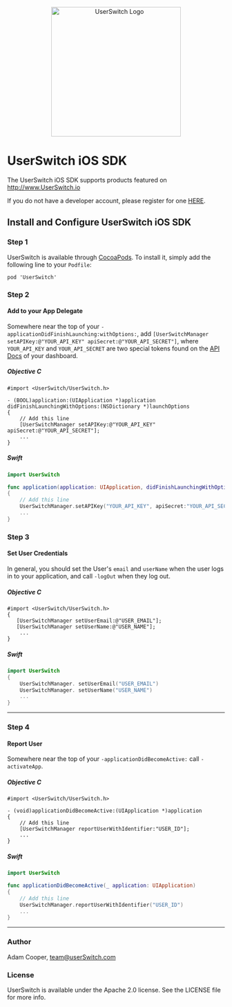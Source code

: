 <p align="center"><img src="https://s3-us-west-1.amazonaws.com/userswitch-web-assets/userswitch_logo.png" width="300" alt="UserSwitch Logo"/></p>



# UserSwitch iOS SDK

The UserSwitch iOS SDK supports products featured on http://www.UserSwitch.io

If you do not have a developer account, please register for one [HERE](http://www.userSwitch.com/register).

## Install and Configure UserSwitch iOS SDK

### Step 1

UserSwitch is available through [CocoaPods](http://cocoapods.org/). To install it, simply add the following line to your `Podfile`:

```
pod 'UserSwitch'
```

### Step 2
#### Add to your App Delegate
Somewhere near the top of your `-applicationDidFinishLaunching:withOptions:`, add `[UserSwitchManager setAPIKey:@"YOUR_API_KEY" apiSecret:@"YOUR_API_SECRET"]`, where `YOUR_API_KEY` and `YOUR_API_SECRET` are two special tokens found on the [API Docs](http://userSwitch.io/api-documents) of your dashboard.

##### _Objective C_

```objc
#import <UserSwitch/UserSwitch.h>

- (BOOL)application:(UIApplication *)application didFinishLaunchingWithOptions:(NSDictionary *)launchOptions
{
    // Add this line
    [UserSwitchManager setAPIKey:@"YOUR_API_KEY" apiSecret:@"YOUR_API_SECRET"];
    ...
}
```

##### _Swift_

```swift
import UserSwitch

func application(application: UIApplication, didFinishLaunchingWithOptions launchOptions: [NSObject: AnyObject]?) -> Bool 
{
    // Add this line
    UserSwitchManager.setAPIKey("YOUR_API_KEY", apiSecret:"YOUR_API_SECRET")
    ...
}
```

### Step 3
#### Set User Credentials
In general, you should set the User's `email` and `userName`  when the user logs in to your application, and call `-logOut` when they log out.
##### _Objective C_

```objc
#import <UserSwitch/UserSwitch.h>
{
   [UserSwitchManager setUserEmail:@"USER_EMAIL"];
   [UserSwitchManager setUserName:@"USER_NAME"];
    ...
}
```

##### _Swift_

```swift
import UserSwitch
{
    UserSwitchManager. setUserEmail("USER_EMAIL")
    UserSwitchManager. setUserName("USER_NAME")
    ...
}
```
---

### Step 4
#### Report User
Somewhere near the top of your `-applicationDidBecomeActive:` call `-activateApp`.
##### _Objective C_

```objc
#import <UserSwitch/UserSwitch.h>

- (void)applicationDidBecomeActive:(UIApplication *)application 
{
    // Add this line
    [UserSwitchManager reportUserWithIdentifier:"USER_ID"];
    ...
}
```

##### _Swift_

```swift
import UserSwitch

func applicationDidBecomeActive(_ application: UIApplication) 
{
    // Add this line
    UserSwitchManager.reportUserWithIdentifier("USER_ID")
    ...
}
```
---
### Author

Adam Cooper, team@userSwitch.com

### License

UserSwitch is available under the Apache 2.0 license. See the LICENSE file for more info.
